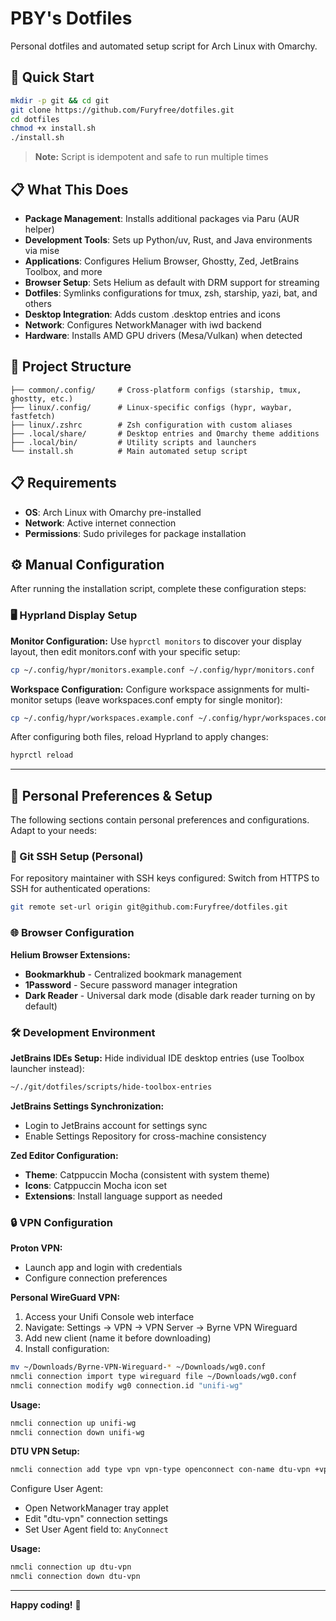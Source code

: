 # PBY's Dotfiles

Personal dotfiles and automated setup script for Arch Linux with Omarchy.

## 🚀 Quick Start

```bash
mkdir -p git && cd git
git clone https://github.com/Furyfree/dotfiles.git
cd dotfiles
chmod +x install.sh
./install.sh
```

> **Note:** Script is idempotent and safe to run multiple times

## 📋 What This Does

- **Package Management**: Installs additional packages via Paru (AUR helper)
- **Development Tools**: Sets up Python/uv, Rust, and Java environments via mise
- **Applications**: Configures Helium Browser, Ghostty, Zed, JetBrains Toolbox, and more
- **Browser Setup**: Sets Helium as default with DRM support for streaming
- **Dotfiles**: Symlinks configurations for tmux, zsh, starship, yazi, bat, and others
- **Desktop Integration**: Adds custom .desktop entries and icons
- **Network**: Configures NetworkManager with iwd backend
- **Hardware**: Installs AMD GPU drivers (Mesa/Vulkan) when detected

## 📁 Project Structure

```
├── common/.config/     # Cross-platform configs (starship, tmux, ghostty, etc.)
├── linux/.config/      # Linux-specific configs (hypr, waybar, fastfetch)
├── linux/.zshrc        # Zsh configuration with custom aliases
├── .local/share/       # Desktop entries and Omarchy theme additions
├── .local/bin/         # Utility scripts and launchers
└── install.sh          # Main automated setup script
```

## 📋 Requirements

- **OS**: Arch Linux with Omarchy pre-installed
- **Network**: Active internet connection
- **Permissions**: Sudo privileges for package installation

## ⚙️ Manual Configuration

After running the installation script, complete these configuration steps:

### 🖥️ Hyprland Display Setup

**Monitor Configuration:**
Use `hyprctl monitors` to discover your display layout, then edit monitors.conf with your specific setup:
```bash
cp ~/.config/hypr/monitors.example.conf ~/.config/hypr/monitors.conf
```

**Workspace Configuration:**
Configure workspace assignments for multi-monitor setups (leave workspaces.conf empty for single monitor):
```bash
cp ~/.config/hypr/workspaces.example.conf ~/.config/hypr/workspaces.conf
```

After configuring both files, reload Hyprland to apply changes:
```bash
hyprctl reload
```

---

## 👤 Personal Preferences & Setup

The following sections contain personal preferences and configurations. Adapt to your needs:

### 🔐 Git SSH Setup (Personal)

For repository maintainer with SSH keys configured:
Switch from HTTPS to SSH for authenticated operations:
```bash
git remote set-url origin git@github.com:Furyfree/dotfiles.git
```

### 🌐 Browser Configuration

**Helium Browser Extensions:**
- **Bookmarkhub** - Centralized bookmark management
- **1Password** - Secure password manager integration
- **Dark Reader** - Universal dark mode (disable dark reader turning on by default)

### 🛠️ Development Environment

**JetBrains IDEs Setup:**
Hide individual IDE desktop entries (use Toolbox launcher instead):
```bash
~/./git/dotfiles/scripts/hide-toolbox-entries
```

**JetBrains Settings Synchronization:**
- Login to JetBrains account for settings sync
- Enable Settings Repository for cross-machine consistency

**Zed Editor Configuration:**
- **Theme**: Catppuccin Mocha (consistent with system theme)
- **Icons**: Catppuccin Mocha icon set
- **Extensions**: Install language support as needed

### 🔒 VPN Configuration

**Proton VPN:**
- Launch app and login with credentials
- Configure connection preferences

**Personal WireGuard VPN:**
1. Access your Unifi Console web interface
2. Navigate: Settings → VPN → VPN Server → Byrne VPN Wireguard
3. Add new client (name it before downloading)
4. Install configuration:
```bash
mv ~/Downloads/Byrne-VPN-Wireguard-* ~/Downloads/wg0.conf
nmcli connection import type wireguard file ~/Downloads/wg0.conf
nmcli connection modify wg0 connection.id "unifi-wg"
```

**Usage:**
```bash
nmcli connection up unifi-wg
nmcli connection down unifi-wg
```

**DTU VPN Setup:**
```bash
nmcli connection add type vpn vpn-type openconnect con-name dtu-vpn +vpn.data "gateway=vpn.dtu.dk,protocol=anyconnect"
```

Configure User Agent:
- Open NetworkManager tray applet
- Edit "dtu-vpn" connection settings
- Set User Agent field to: `AnyConnect`

**Usage:**
```bash
nmcli connection up dtu-vpn
nmcli connection down dtu-vpn
```

---

**Happy coding!** 🎉
